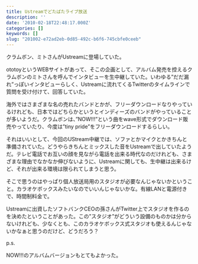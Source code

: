 ```yaml
---
title: Ustreamでどたばたライブ放送
description: ''
date: '2010-02-18T22:48:17.000Z'
categories: []
keywords: []
slug: "201002-e72ad2eb-0d85-492c-b6f6-745cbfe0ceeb"
---
```

クラムボン、ミトさんがUstreamに登場していた。

ototoyというWEBサイトがあって、そこの企画として、アルバム発売を控えるクラムボンのミトさんを呼んでインタビューを生中継していた。いわゆる”だだ漏れ”っぽいインタビューらしく、Ustreamに流れてくるTwitterのタイムラインで質問を受け付けて、回答していた。

海外ではさまざまな名の売れたバンドとかが、フリーダウンロードなりやっているけれども、日本ではどちらかというとインディーズのバンドがやっていることが多いようだ。クラムボンは、”NOW!!!”という曲をwave形式でダウンロード販売やっていたり、今度は”tiny pride”をフリーダウンロードするらしい。

それはいいとして、今回のUStream中継では、ソファとかマイクとかきちんと準備されていた。どうやらきちんとミックスした音をUstreamで出していたようだ。テレビ電話でお互いの顔を見ながら電話を出来る時代なのだけれども、さまざまな理由でなかなか伸びないように、Ustreamに関しても、生中継は出来るけど、それが出来る環境は限られてしまうと思う。

そこで思うのはやっぱり個人放送局用のスタジオが必要なんじゃないかということ。カラオケボックスみたいなのでいいんじゃないかな。有線LANと電源付きで、時間制料金で。

Ustreamに出資したソフトバンクCEOの孫さんがTwitter上でスタジオを作るのを決めたということがあった。この”スタジオ”がどういう設備のものかは分からないけれども、少なくとも、このカラオケボックス式スタジオも使えるんじゃないかなぁと思うのだけど、どうだろう？

p.s.

NOW!!!のアルバムバージョンもとてもよかった。
